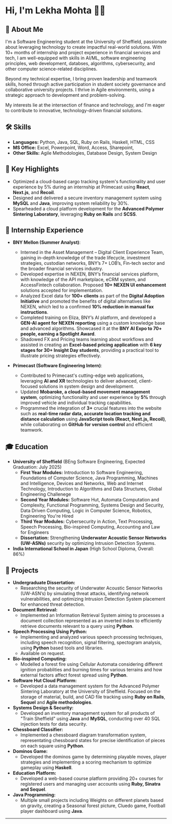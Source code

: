 # Hi, I'm Lekha Mohta 👩‍💻

## 🌟 About Me
I'm a Software Engineering student at the University of Sheffield, passionate about leveraging technology to create impactful real-world solutions. With 10+ months of internship and project experience in financial services and tech, I am well-equipped with skills in AI/ML, software engineering principles, web development, databses, algorithms, cybersecurity, and other computer science-related disciplines.

Beyond my technical expertise, I bring proven leadership and teamwork skills, honed through active participation in student society governance and collaborative university projects. I thrive in Agile environments, using a strategic approach to development and problem-solving.

My interests lie at the intersection of finance and technology, and I'm eager to contribute to innovative, technology-driven financial solutions.

## 🛠 Skills
- **Languages:** Python, Java, SQL, Ruby on Rails, Haskell, HTML, CSS
- **MS Office:** Excel, Powerpoint, Word, Access, Sharepoint, 
- **Other Skills:** Agile Methodologies, Database Design, System Design

## 🔑 Key Highlights
- Optimized a cloud-based cargo tracking system's functionality and user experience by 5% during an internship at Primecast using **React**, **Next.js**, and **Recoil**.
- Designed and delivered a secure inventory management system using **MySQL** and **Java**, improving system reliability by 30%.
- Spearheaded a cloud platform development for the **Advanced Polymer Sintering Laboratory**, leveraging **Ruby on Rails** and **SCSS**.

## 💼 Internship Experience
- **BNY Mellon (Summer Analyst)**:
  - Interned in the Asset Management – Digital Client Experience Team, gaining in-depth knowledge of the trade lifecycle, investment strategies, custodian networks, BNY’s 7+ LOB’s, Fin-tech sector and the broader financial services industry.
  - Developed expertise in NEXEN, BNY’s financial services platform, with knowledge of the API marketplace, eCRM system, and AccessFintech collaboration. Proposed **10+ NEXEN UI enhancement** solutions accepted for implementation.
  - Analyzed Excel data for **100+ clients** as part of the **Digital Adoption Initiative** and promoted the benefits of digital alternatives like NEXEN, which led to a confirmed **10% reduction in manual fax instructions**.
  - Completed training on Eliza, BNY’s AI platform, and developed a **GEN-AI agent for NEXEN reporting** using a custom knowledge base and advanced algorithms. Showcased it at the **BNY AI Expo to 70+ people, earning a Spotlight Award**. 
  - Shadowed FX and Pricing teams learning about workflows and assisted in creating an **Excel-based pricing application** with **6 key stages for 30+ Insight Day students**, providing a practical tool to illustrate pricing strategies effectively. 
  
- **Primecast (Software Engineering Intern)**:
  - Contributed to Primecast's cutting-edge web applications, leveraging **AI and XR** technologies to deliver advanced, client-focused solutions in system design and development.
  - Updated **Mobaroke, a cloud-based movement management system**, optimizing functionality and user experience by **5%** through improved vehicle and individual tracking capabilities.
  - Programmed the integration of **3+** crucial features into the website such as **real-time radar data, accurate location tracking and distance calculation** using **JavaScript tools (React, Next.js, Recoil)**, while collaborating on **GitHub for version control** and efficient teamwork.

## 🎓 Education
- **University of Sheffield** (BEng Software Engineering, Expected Graduation: July 2025)
  - **First Year Modules:** Introduction to Software Engineering, Foundations of Computer Science, Java Programming, Machines and Intelligence, Devices and Networks, Web and Internet Technology, Introduction to Algorithms and Data Structures, Global Engineering Challenege 
  - **Second Year Modules:** Software Hut, Automata Computation and Complexity, Functional Programming, Systems Design and Security, Data Driven Computing, Logic in Computer Science, Robotics, Engineering You're Hired 
  - **Third Year Modules:** Cybersecurity in Action, Text Processing, Speech Processing, Bio-inspired Computing, Accounting and Law for Engineers 
  - **Dissertation:** Strengthening **Underwater Acoustic Sensor Networks (UW-ASNs)** security by optimizing Intrusion Detection Systems.
- **India International School in Japan** (High School Diploma, Overall: 86%)

## 🚀 Projects
- **Undergraduate Dissertation:**
  - Researching the security of Underwater Acoustic Sensor Networks (UW-ASN’s) by simulating threat attacks, identifying network vulnerabilities, and optimizing Intrusion Detection System placement for enhanced threat detection.
- **Document Retrieval:** 
  - Implemented an Information Retrieval System aiming to processes a document collection represented as an inverted index to efficiently retrieve documents relevant to a query using **Python**. 
- **Speech Processing Using Python:**
  - Implementing and analyzed various speech processing techniques, including speech recognition, signal filtering, spectogram analysis, using **Python** based tools and libraries.
  - Available on request.
- **Bio-inspired Computing:**
  - Modelled a forest fire using Cellular Automata considering different ignition probablities and burning times for various terrains and how external factors affect forest spread using **Python**. 
- **Software Hut Cloud Platform:**
  - Developed a data management system for the Advanced Polymer Sintering Laboratory at the University of Sheffield. Focused on the storage of material, build, and CAD file tracking using **Ruby on Rails**, **Sequel** and **Agile methodologies**.
- **Systems Design & Security:**
  - Developed an inventory management system for all products of "Train Sheffield" using **Java** and **MySQL**, conducting over 40 SQL injection tests for data security.
- **Chessboard Classifier:**
  - Implemented a chessboard diagram transformation system, representating chessboard states for precise identification of pieces on each square using **Python**.
- **Dominos Game:**
  - Developed the dominos game by determining playable moves, player strategies and implementing a scoring mechanism to optimize gameplay using **Haskell**. 
- **Education Platform:** 
  - Developed a web-based course platform providing 20+ courses for registered users and managing user accounts using **Ruby, Sinatra and Sequel**. 
- **Java Programming:** 
  - Multiple small projects including Weights on different planets based on gravity, creating a Seasonal forest picture, Cluedo game, Football player dashboard using **Java**. 
---

